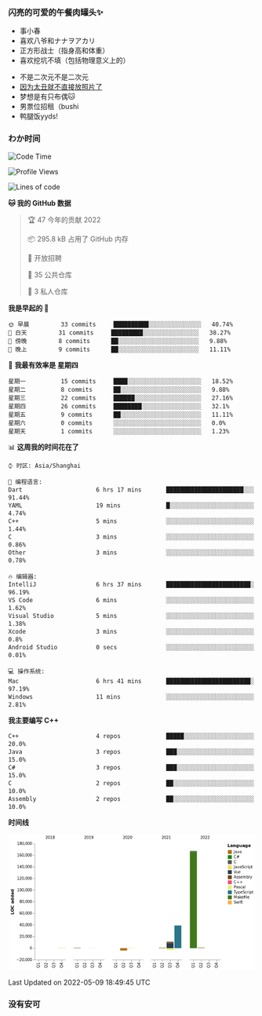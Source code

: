 ### 闪亮的可爱的午餐肉罐头✨
- 事小春
- 喜欢八爷和ナナヲアカリ
- 正方形战士（指身高和体重）
- 喜欢挖坑不填（包括物理意义上的）
<!-- - 找新工作ing，可接受北京上海杭州，目前在杭州 -->
- 不是二次元不是二次元
- [因为太丑就不直接放照片了](https://www.youtube.com/watch?v=dQw4w9WgXcQ)
- 梦想是有只布偶🐱
- 男票位招租（bushi
- 鸭腿饭yyds!
### わか时间
<!--START_SECTION:waka-->
![Code Time](http://img.shields.io/badge/Code%20Time-40%20hrs%2044%20mins-blue)

![Profile Views](http://img.shields.io/badge/%E4%B8%AA%E4%BA%BA%E5%B0%81%E9%9D%A2%E8%A7%82%E7%9C%8B%E6%AC%A1%E6%95%B0-15-blue)

![Lines of code](https://img.shields.io/badge/%E4%BB%8E%E3%80%8C%E4%BD%A0%E5%A5%BD%E4%B8%96%E7%95%8C%E3%80%8D%E6%88%91%E5%B7%B2%E7%BB%8F%E5%86%99%E4%BA%86-212%20Thousand%20%E8%A1%8C%E4%BB%A3%E7%A0%81-blue)

**🐱 我的 GitHub 数据** 

> 🏆 47 今年的贡献 2022
 > 
> 📦 295.8 kB 占用了 GitHub 内存 
 > 
> 💼 开放招聘
 > 
> 📜 35 公共仓库 
 > 
> 🔑 3 私人仓库  
 > 
**我是早起的 🐤** 

```text
🌞 早晨         33 commits     ██████████░░░░░░░░░░░░░░░   40.74% 
🌆 白天         31 commits     █████████░░░░░░░░░░░░░░░░   38.27% 
🌃 傍晚         8 commits      ██░░░░░░░░░░░░░░░░░░░░░░░   9.88% 
🌙 晚上         9 commits      ██░░░░░░░░░░░░░░░░░░░░░░░   11.11%

```
📅 **我最有效率是 星期四** 

```text
星期一          15 commits     ████░░░░░░░░░░░░░░░░░░░░░   18.52% 
星期二          8 commits      ██░░░░░░░░░░░░░░░░░░░░░░░   9.88% 
星期三          22 commits     ██████░░░░░░░░░░░░░░░░░░░   27.16% 
星期四          26 commits     ████████░░░░░░░░░░░░░░░░░   32.1% 
星期五          9 commits      ██░░░░░░░░░░░░░░░░░░░░░░░   11.11% 
星期六          0 commits      ░░░░░░░░░░░░░░░░░░░░░░░░░   0.0% 
星期天          1 commits      ░░░░░░░░░░░░░░░░░░░░░░░░░   1.23%

```


📊 **这周我的时间花在了** 

```text
⌚︎ 时区: Asia/Shanghai

💬 编程语言: 
Dart                     6 hrs 17 mins       ██████████████████████░░░   91.44% 
YAML                     19 mins             █░░░░░░░░░░░░░░░░░░░░░░░░   4.74% 
C++                      5 mins              ░░░░░░░░░░░░░░░░░░░░░░░░░   1.44% 
C                        3 mins              ░░░░░░░░░░░░░░░░░░░░░░░░░   0.86% 
Other                    3 mins              ░░░░░░░░░░░░░░░░░░░░░░░░░   0.78%

🔥 编辑器: 
IntelliJ                 6 hrs 37 mins       ████████████████████████░   96.19% 
VS Code                  6 mins              ░░░░░░░░░░░░░░░░░░░░░░░░░   1.62% 
Visual Studio            5 mins              ░░░░░░░░░░░░░░░░░░░░░░░░░   1.38% 
Xcode                    3 mins              ░░░░░░░░░░░░░░░░░░░░░░░░░   0.8% 
Android Studio           0 secs              ░░░░░░░░░░░░░░░░░░░░░░░░░   0.01%

💻 操作系统: 
Mac                      6 hrs 41 mins       ████████████████████████░   97.19% 
Windows                  11 mins             ░░░░░░░░░░░░░░░░░░░░░░░░░   2.81%

```

**我主要编写 C++** 

```text
C++                      4 repos             █████░░░░░░░░░░░░░░░░░░░░   20.0% 
Java                     3 repos             ███░░░░░░░░░░░░░░░░░░░░░░   15.0% 
C#                       3 repos             ███░░░░░░░░░░░░░░░░░░░░░░   15.0% 
C                        2 repos             ██░░░░░░░░░░░░░░░░░░░░░░░   10.0% 
Assembly                 2 repos             ██░░░░░░░░░░░░░░░░░░░░░░░   10.0%

```


**时间线**

![Chart not found](https://raw.githubusercontent.com/QianNangong/QianNangong/main/charts/bar_graph.png) 


 Last Updated on 2022-05-09 18:49:45 UTC
<!--END_SECTION:waka-->
### 没有安可
